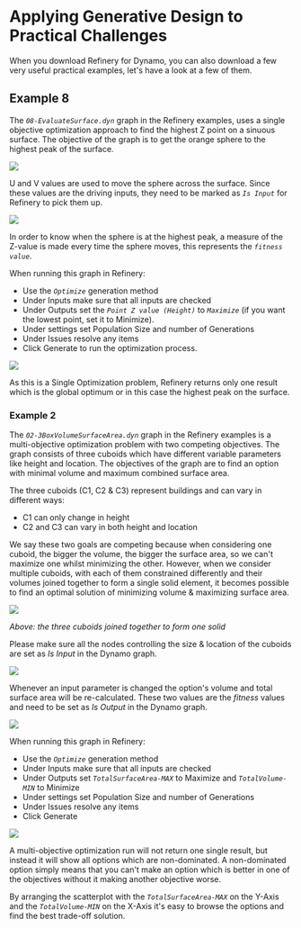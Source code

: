 # Applying Generative Design to Practical Challenges

When you download  Refinery for Dynamo, you can also download a few very useful practical examples, let's have a look at a few of them.

## Example 8

The *`08-EvaluateSurface.dyn`* graph in the Refinery examples, uses a single objective optimization approach to find the highest Z point on a sinuous surface. The objective of the graph is to get the orange sphere to the highest peak of the surface.

![](../.gitbook/assets/generativedesign_sinewavesurface.png)

U and V values are used to move the sphere across the surface. Since these values are the driving inputs, they need to be marked as *`Is Input`* for Refinery to pick them up.

![](../.gitbook/assets/generativedesign_inputs_sinewave.png)

In order to know when the sphere is at the highest peak, a measure of the Z-value is made every time the sphere moves, this represents the *`fitness value`*.

When running this graph in Refinery:

* Use the *`Optimize`* generation method
* Under Inputs make sure that all inputs are checked
* Under Outputs set the *`Point Z value (Height)`* to *`Maximize`* \(if you want the lowest point, set it to Minimize\).  
* Under settings set Population Size and number of Generations  
* Under Issues resolve any items
* Click Generate to run the optimization process.

![](../.gitbook/assets/generativedesign_sinewave_results.png)

As this is a Single Optimization problem, Refinery returns only one result which is the global optimum or in this case the highest peak on the surface.

### Example 2

The *`02-3BoxVolumeSurfaceArea.dyn`* graph in the Refinery examples is a multi-objective optimization problem with two competing objectives. The graph consists of three cuboids which have different variable parameters like height and location. The objectives of the graph are to find an option with minimal volume and maximum combined surface area.

The three cuboids \(C1, C2 & C3\) represent buildings and can vary in different ways:

* C1 can only change in height
* C2 and C3 can vary in both height and location

We say these two goals are competing because when considering one cuboid, the bigger the volume, the bigger the surface area, so we can't maximize one whilst minimizing the other. However, when we consider multiple cuboids, with each of them constrained differently and their volumes joined together to form a single solid element, it becomes possible to find an optimal solution of minimizing volume & maximizing surface area.

![](../.gitbook/assets/generativedesign_3boxessurfacevolume.png)

_Above: the three cuboids joined together to form one solid_

Please make sure all the nodes controlling the size & location of the cuboids are set as _Is Input_ in the Dynamo graph.

![](../.gitbook/assets/generativedesign_3boxessurfacevolume_inputs.png)

Whenever an input parameter is changed the option's volume and total surface area will be re-calculated. These two values are the _fitness_ values and need to be set as _Is Output_ in the Dynamo graph.

![](../.gitbook/assets/generativedesign_3boxessurfacevolume_outputs.png)

When running this graph in Refinery:

* Use the *`Optimize`* generation method
* Under Inputs make sure that all inputs are checked
* Under Outputs set *`TotalSurfaceArea-MAX`* to Maximize and *`TotalVolume-MIN`* to Minimize
* Under settings set Population Size and number of Generations  
* Under Issues resolve any items
* Click Generate

![](../.gitbook/assets/generativedesign_3boxessurfacevolume_result.png)

A multi-objective optimization run will not return one single result, but instead it will show all options which are non-dominated. A non-dominated option simply means that you can't make an option which is better in one of the objectives without it making another objective worse.

By arranging the scatterplot with the *`TotalSurfaceArea-MAX`* on the Y-Axis and the *`TotalVolume-MIN`* on the X-Axis it's easy to browse the options and find the best trade-off solution.

